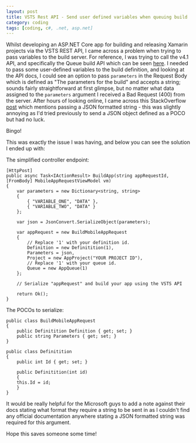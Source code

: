 ```yaml
---
layout: post
title: VSTS Rest API - Send user defined variables when queuing build
category: coding
tags: [coding, c#, .net, asp.net]
---
```


Whilst developing an ASP.NET Core app for building and releasing Xamarin projects via the VSTS REST API, I came across a problem when trying to pass variables to the build server. For reference, I was trying to call the v4.1 API, and specifically the Queue build API which can be seen [here](https://docs.microsoft.com/en-us/rest/api/vsts/build/builds/queue?view=vsts-rest-4.1). I needed to pass some user-defined variables to the build definition, and looking at the API docs, I could see an option to pass `parameters` in the Request Body which is defined as "The parameters for the build" and accepts a string; sounds fairly straightforward at first glimpse, but no matter what data assigned to the `parameters` argument I received a Bad Request (400) from the server. After hours of looking online, I came across this StackOverflow [post](https://stackoverflow.com/questions/34343084/start-a-build-and-passing-variables-through-vsts-rest-api) which mentions passing a JSON formatted string - this was slightly annoying as I'd tried previously to send a JSON object defined as a POCO but had no luck.

Bingo!

This was exactly the issue I was having, and below you can see the solution I ended up with:

The simplified controller endpoint:

```
[HttpPost]
public async Task<IActionResult> BuildApp(string appRequestId, [FromBody] MobileAppRequestViewModel vm)
{	
	var parameters = new Dictionary<string, string>
	{
	    { "VARIABLE_ONE", "DATA" },
	    { "VARIABLE_TWO", "DATA" }
	};

	var json = JsonConvert.SerializeObject(parameters);

	var appRequest = new BuildMobileAppRequest
	{
	    // Replace '1' with your definition id.
	    Definition = new Definitition(1),
	    Parameters = json,
	    Project = new AppProject("YOUR PROJECT ID"),
	    // Replace '1' with your queue id.
	    Queue = new AppQueue(1)
	};

	// Serialize "appRequest" and build your app using the VSTS API
	
	return Ok();
}
```

The POCOs to serialize:

```
public class BuildMobileAppRequest
{
    public Definitition Definition { get; set; }		
    public string Parameters { get; set; }
}

public class Definitition
{
    public int Id { get; set; }

    public Definitition(int id)
    {
	this.Id = id;
    }
}
```

It would be really helpful for the Microsoft guys to add a note against their docs stating what format they require a string to be sent in as I couldn't find any official documentation anywhere stating a JSON formatted string was required for this argument.

Hope this saves someone some time!

